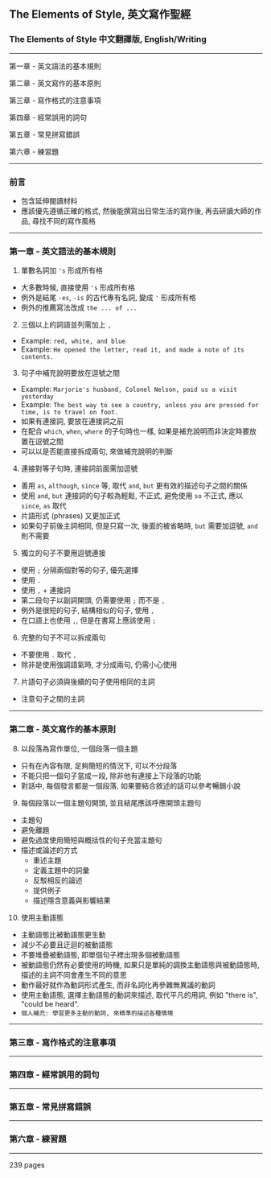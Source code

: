 ## The Elements of Style, 英文寫作聖經

### The Elements of Style 中文翻譯版, English/Writing

---

第一章 - 英文語法的基本規則

第二章 - 英文寫作的基本原則

第三章 - 寫作格式的注意事項

第四章 - 經常誤用的詞句

第五章 - 常見拼寫錯誤

第六章 - 練習題

---

### 前言

- 包含延伸閱讀材料
- 應該優先遵循正確的格式, 然後能撰寫出日常生活的寫作後, 再去研讀大師的作品, 尋找不同的寫作風格

---

### 第一章 - 英文語法的基本規則

1. 單數名詞加 `'s` 形成所有格

- 大多數時候, 直接使用 `'s` 形成所有格
- 例外是結尾 `-es`, `-is` 的古代專有名詞, 變成 `'` 形成所有格
- 例外的推薦寫法改成 `the ... of ...`

2. 三個以上的詞語並列需加上 `,`

- Example: `red, white, and blue`
- Example: `He opened the letter, read it, and made a note of its contents.`

3. 句子中補充說明要放在逗號之間

- Example: `Marjorie's husband, Colonel Nelson, paid us a visit yesterday`
- Example: `The best way to see a country, unless you are pressed for time, is to travel on foot.`
- 如果有連接詞, 要放在連接詞之前
- 在配合 `which`, `when`, `where` 的子句時也一樣, 如果是補充說明而非決定時要放置在逗號之間
- 可以以是否能直接拆成兩句, 來做補充說明的判斷

4. 連接對等子句時, 連接詞前面需加逗號

- 善用 `as`, `although`, `since` 等, 取代 `and`, `but` 更有效的描述句子之間的關係
- 使用 `and`, `but` 連接詞的句子較為輕鬆, 不正式, 避免使用 `so` 不正式, 應以 `since`, `as` 取代
- 片語形式 (phrases) 又更加正式
- 如果句子前後主詞相同, 但是只寫一次, 後面的被省略時, `but` 需要加逗號, `and` 則不需要

5. 獨立的句子不要用逗號連接

- 使用 `;` 分隔兩個對等的句子, 優先選擇
- 使用 `.`
- 使用 `,` + 連接詞
- 第二段句子以副詞開頭, 仍需要使用 `;` 而不是 `,`
- 例外是很短的句子, 結構相似的句子, 使用 `,`
- 在口語上也使用 `,`, 但是在書寫上應該使用 `;`

6. 完整的句子不可以拆成兩句

- 不要使用 `.` 取代 `,`
- 除非是使用強調語氣時, 才分成兩句, 仍需小心使用

7. 片語句子必須與後續的句子使用相同的主詞

- 注意句子之間的主詞

---

### 第二章 - 英文寫作的基本原則

8. 以段落為寫作單位, 一個段落一個主題

- 只有在內容有限, 足夠簡短的情況下, 可以不分段落
- 不能只把一個句子當成一段, 除非他有連接上下段落的功能
- 對話中, 每個發言都是一個段落, 如果要結合敘述的話可以參考暢銷小說

9. 每個段落以一個主題句開頭, 並且結尾應該呼應開頭主題句

- 主題句
- 避免離題
- 避免過度使用簡短與概括性的句子充當主題句
- 描述或論述的方式
  - 重述主題
  - 定義主題中的詞彙
  - 反駁相反的論述
  - 提供例子
  - 描述隱含意義與影響結果

10. 使用主動語態

- 主動語態比被動語態更生動
- 減少不必要且迂迴的被動語態
- 不要堆疊被動語態, 即單個句子裡出現多個被動語態
- 被動語態仍然有必要使用的時機, 如果只是單純的調換主動語態與被動語態時, 描述的主詞不同會產生不同的意思
- 動作最好就作為動詞形式產生, 而非名詞化再參雜無異議的動詞
- 使用主動語態, 選擇主動語態的動詞來描述, 取代平凡的用詞, 例如 "there is", "could be heard".
- `個人補充: 學習更多主動的動詞, 來精準的描述各種情境`

---

### 第三章 - 寫作格式的注意事項

---

### 第四章 - 經常誤用的詞句

---

### 第五章 - 常見拼寫錯誤

---

### 第六章 - 練習題

---

239 pages

